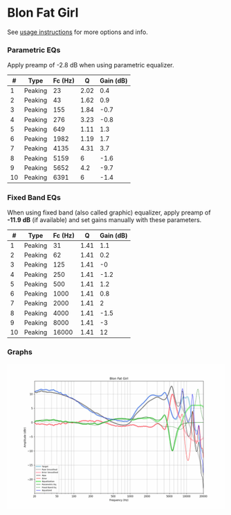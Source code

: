 # Blon Fat Girl
See [usage instructions](https://github.com/jaakkopasanen/AutoEq#usage) for more options and info.

### Parametric EQs
Apply preamp of -2.8 dB when using parametric equalizer.

|   # | Type    |   Fc (Hz) |    Q |   Gain (dB) |
|-----|---------|-----------|------|-------------|
|   1 | Peaking |        23 | 2.02 |         0.4 |
|   2 | Peaking |        43 | 1.62 |         0.9 |
|   3 | Peaking |       155 | 1.84 |        -0.7 |
|   4 | Peaking |       276 | 3.23 |        -0.8 |
|   5 | Peaking |       649 | 1.11 |         1.3 |
|   6 | Peaking |      1982 | 1.19 |         1.7 |
|   7 | Peaking |      4135 | 4.31 |         3.7 |
|   8 | Peaking |      5159 | 6    |        -1.6 |
|   9 | Peaking |      5652 | 4.2  |        -9.7 |
|  10 | Peaking |      6391 | 6    |        -1.4 |

### Fixed Band EQs
When using fixed band (also called graphic) equalizer, apply preamp of **-11.9 dB** (if available) and set gains manually with these parameters.

|   # | Type    |   Fc (Hz) |    Q |   Gain (dB) |
|-----|---------|-----------|------|-------------|
|   1 | Peaking |        31 | 1.41 |         1.1 |
|   2 | Peaking |        62 | 1.41 |         0.2 |
|   3 | Peaking |       125 | 1.41 |        -0   |
|   4 | Peaking |       250 | 1.41 |        -1.2 |
|   5 | Peaking |       500 | 1.41 |         1.2 |
|   6 | Peaking |      1000 | 1.41 |         0.8 |
|   7 | Peaking |      2000 | 1.41 |         2   |
|   8 | Peaking |      4000 | 1.41 |        -1.5 |
|   9 | Peaking |      8000 | 1.41 |        -3   |
|  10 | Peaking |     16000 | 1.41 |        12   |

### Graphs
![](./Blon%20Fat%20Girl.png)

